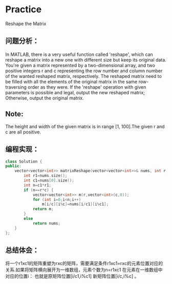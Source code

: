 # Practice
Reshape the Matrix
## 问题分析：
#### 
In MATLAB, there is a very useful function called 'reshape', which can reshape a matrix into a new one with different size but keep its original data.
You're given a matrix represented by a two-dimensional array, and two positive integers r and c representing the row number and column number of the wanted reshaped matrix, respectively.
The reshaped matrix need to be filled with all the elements of the original matrix in the same row-traversing order as they were.
If the 'reshape' operation with given parameters is possible and legal, output the new reshaped matrix; Otherwise, output the original matrix.
## Note:
The height and width of the given matrix is in range [1, 100].The given r and c are all positive.
## 编程实现：
```C++
class Solution {
public:
    vector<vector<int>> matrixReshape(vector<vector<int>>& nums, int r,int c) {
        int r1=nums.size();
        int c1=nums[0].size();
        int n=c1*r1;
        if (n==r*c) {
            vector<vector<int>> m(r,vector<int>(c,0));
            for (int i=0;i<n;i++)
                m[i/c][i%c]=nums[i/c1][i%c1];
            return m;
        }
        else
            return nums;
    }
};
```
## 总结体会：
将一个r1xc1的矩阵重塑为rxc的矩阵，需要满足条件r1xc1=rxc的元素位置对应的关系.如果将矩阵横向展开为一维数组，元素个数为n=r1xc1 在元素在一维数组中对应的位置i： 也就是原矩阵位置[i/c1,i%c1] 新矩阵位置[i/c,i%c] 。